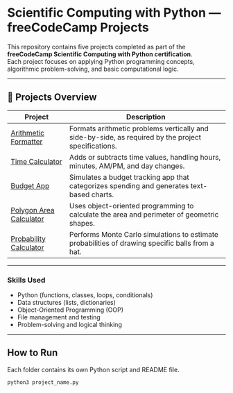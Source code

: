 # Scientific Computing with Python — freeCodeCamp Projects

This repository contains five projects completed as part of the **freeCodeCamp Scientific Computing with Python certification**.  
Each project focuses on applying Python programming concepts, algorithmic problem-solving, and basic computational logic.

---

## 📘 Projects Overview

| Project | Description |
|----------|--------------|
| [Arithmetic Formatter](./arithmetic_formatter) | Formats arithmetic problems vertically and side-by-side, as required by the project specifications. |
| [Time Calculator](./time_calculator) | Adds or subtracts time values, handling hours, minutes, AM/PM, and day changes. |
| [Budget App](./budget_app) | Simulates a budget tracking app that categorizes spending and generates text-based charts. |
| [Polygon Area Calculator](./polygon_area_calculator) | Uses object-oriented programming to calculate the area and perimeter of geometric shapes. |
| [Probability Calculator](./probability_calculator) | Performs Monte Carlo simulations to estimate probabilities of drawing specific balls from a hat. |

---

### Skills Used
- Python (functions, classes, loops, conditionals)
- Data structures (lists, dictionaries)
- Object-Oriented Programming (OOP)
- File management and testing
- Problem-solving and logical thinking

---

## How to Run
Each folder contains its own Python script and README file.  
```bash
python3 project_name.py
